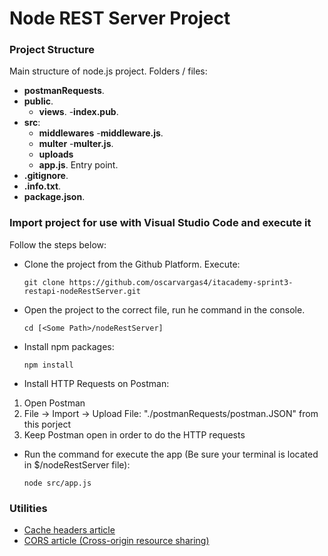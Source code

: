 
# Node REST Server Project

### Project Structure

Main structure of node.js project. Folders / files:

- <b>postmanRequests</b>. 
- <b>public</b>.
    - <b>views</b>.
        -<b>index.pub</b>.
- <b>src</b>:
    - <b>middlewares</b>
        -<b>middleware.js</b>.
    - <b>multer</b>
        -<b>multer.js</b>.
    - <b>uploads</b>
    - <b>app.js</b>. Entry point.
- <b>.gitignore</b>.
- <b>.info.txt</b>.
- <b>package.json</b>.

### Import project for use with Visual Studio Code and execute it

Follow the steps below:
* Clone the project from the Github Platform. Execute:
  ```
  git clone https://github.com/oscarvargas4/itacademy-sprint3-restapi-nodeRestServer.git
  ```
* Open the project to the correct file, run he command in the console.
  ```
  cd [<Some Path>/nodeRestServer]
  ```
* Install npm packages:
  ```
  npm install
  ```
* Install HTTP Requests on Postman:
1. Open Postman
2. File -> Import -> Upload File: "./postmanRequests/postman.JSON" from this porject
3. Keep Postman open in order to do the HTTP requests
* Run the command for execute the app (Be sure your terminal is located in $/nodeRestServer file):
  ```
  node src/app.js
  ```


### Utilities

* [Cache headers article](https://regbrain.com/article/cache-headers-express-js)
* [CORS article (Cross-origin resource sharing)](https://stackabuse.com/handling-cors-with-node-js/)

